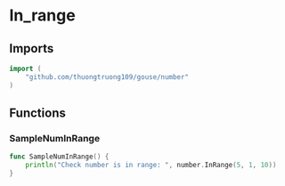 # In_range

## Imports

```go
import (
	"github.com/thuongtruong109/gouse/number")
```
## Functions


### SampleNumInRange

```go
func SampleNumInRange() {
	println("Check number is in range: ", number.InRange(5, 1, 10))
}```
